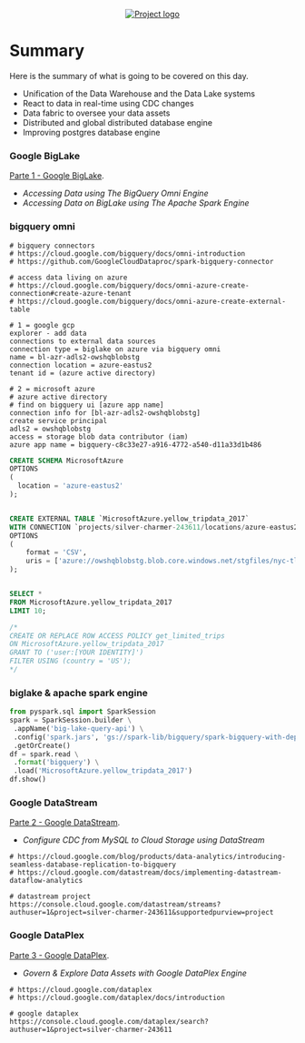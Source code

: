 <p align="center">
  <a href="" rel="noopener">
    <img src="https://github.com/owshq-plumbers/trn-cc-bg-gcp/blob/main/images/day4-summary.png" alt="Project logo">
 </a>
</p>


# Summary
Here is the summary of what is going to be covered on this day.

* Unification of the Data Warehouse and the Data Lake systems
* React to data in real-time using CDC changes
* Data fabric to oversee your data assets
* Distributed and global distributed database engine
* Improving postgres database engine


### Google BigLake
[Parte 1 - Google BigLake](https://github.com/owshq-plumbers/trn-cc-bg-gcp/blob/main/docs/d4.1_big_lake.excalidraw.png).

- *Accessing Data using The BigQuery Omni Engine*
- *Accessing Data on BigLake using The Apache Spark Engine*

### bigquery omni
```shell
# bigquery connectors
# https://cloud.google.com/bigquery/docs/omni-introduction
# https://github.com/GoogleCloudDataproc/spark-bigquery-connector

# access data living on azure
# https://cloud.google.com/bigquery/docs/omni-azure-create-connection#create-azure-tenant
# https://cloud.google.com/bigquery/docs/omni-azure-create-external-table

# 1 = google gcp
explorer - add data
connections to external data sources
connection type = biglake on azure via bigquery omni
name = bl-azr-adls2-owshqblobstg
connection location = azure-eastus2
tenant id = (azure active directory)
 
# 2 = microsoft azure
# azure active directory
# find on bigquery ui [azure app name]
connection info for [bl-azr-adls2-owshqblobstg]
create service principal
adls2 = owshqblobstg
access = storage blob data contributor (iam)
azure app name = bigquery-c8c33e27-a916-4772-a540-d11a33d1b486
```

```sql
CREATE SCHEMA MicrosoftAzure
OPTIONS 
(
  location = 'azure-eastus2'
);


CREATE EXTERNAL TABLE `MicrosoftAzure.yellow_tripdata_2017`
WITH CONNECTION `projects/silver-charmer-243611/locations/azure-eastus2/connections/bl-azr-adls2-owshqblobstg`
OPTIONS 
(
    format = 'CSV', 
    uris = ['azure://owshqblobstg.blob.core.windows.net/stgfiles/nyc-tlc/yellow_tripdata_2017-01.csv']
);


SELECT *
FROM MicrosoftAzure.yellow_tripdata_2017
LIMIT 10;

/*
CREATE OR REPLACE ROW ACCESS POLICY get_limited_trips 
ON MicrosoftAzure.yellow_tripdata_2017
GRANT TO ('user:[YOUR IDENTITY]')
FILTER USING (country = 'US');
*/
```

### biglake & apache spark engine
```python
from pyspark.sql import SparkSession
spark = SparkSession.builder \
 .appName('big-lake-query-api') \
 .config('spark.jars', 'gs://spark-lib/bigquery/spark-bigquery-with-dependencies_2.12–0.24.2.jar') \
 .getOrCreate()
df = spark.read \
 .format('bigquery') \
 .load('MicrosoftAzure.yellow_tripdata_2017')
df.show()
```

### Google DataStream
[Parte 2 - Google DataStream](https://github.com/owshq-plumbers/trn-cc-bg-gcp/blob/main/docs/d4.2_data_stream.excalidraw.png).

- *Configure CDC from MySQL to Cloud Storage using DataStream*

```shell
# https://cloud.google.com/blog/products/data-analytics/introducing-seamless-database-replication-to-bigquery
# https://cloud.google.com/datastream/docs/implementing-datastream-dataflow-analytics

# datastream project
https://console.cloud.google.com/datastream/streams?authuser=1&project=silver-charmer-243611&supportedpurview=project
```

### Google DataPlex
[Parte 3 - Google DataPlex](https://github.com/owshq-plumbers/trn-cc-bg-gcp/blob/main/docs/d4.3_dataplex.excalidraw.png).

- *Govern & Explore Data Assets with Google DataPlex Engine*

```shell
# https://cloud.google.com/dataplex
# https://cloud.google.com/dataplex/docs/introduction

# google dataplex
https://console.cloud.google.com/dataplex/search?authuser=1&project=silver-charmer-243611
```